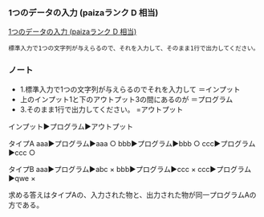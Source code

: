 ### 1つのデータの入力 (paizaランク D 相当)

[1つのデータの入力 (paizaランク D 相当)](https://paiza.jp/works/mondai/stdin/stdin_1?language_uid=ruby)

```
標準入力で1つの文字列が与えらるので、それを入力して、そのまま1行で出力してください。
```

### ノート

- 1.標準入力で1つの文字列が与えらるのでそれを入力して  ＝インプット
- 上のインプット1と下のアウトプット3の間にあるのが     ＝プログラム
- 3.そのまま1行で出力してください。                  =アウトプット

インプット▶プログラム▶アウトプット

タイプA
aaa▶プログラム▶aaa  ○
bbb▶プログラム▶bbb  ○
ccc▶プログラム▶ccc  ○

タイプB
aaa▶プログラム▶abc  ×
bbb▶プログラム▶ccc  ×
ccc▶プログラム▶qwe  ×

求める答えはタイプAの、入力された物と、出力された物が同一プログラムAの方である。